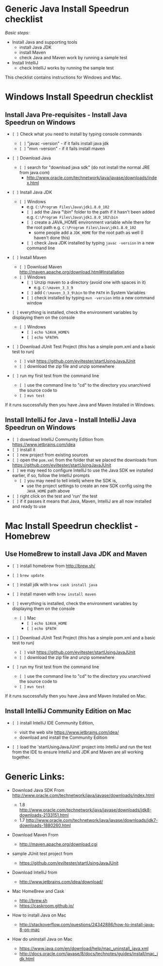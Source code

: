# Generic Java Install Speedrun checklist

*Basic steps:*

- Install Java and supporting tools
    - install Java JDK
    - install Maven
    - check Java and Maven work by running a sample test
- Install IntelliJ
    - check IntelliJ works by running the sample test
        
This checklist contains instructions for Windows and Mac.
    
    
# Windows Install Speedrun checklist

## Install Java Pre-requisites - Install Java Speedrun on Windows

* `[ ]` Check what you need to install by typing console commands
    * `[ ]` "javac -version"
          - if it fails install java jdk
    * `[ ]` "mvn -version"
          - if it fails install maven

* `[ ]` Download Java
    * `[ ]` search for "download java sdk" (do not install the normal JRE from java.com)
         - http://www.oracle.com/technetwork/java/javase/downloads/index.html

* `[ ]` Install Java JDK
    * `[ ]` Windows
        - e.g. `C:\Program Files\Java\jdk1.8.0_102`
        * `[ ]` add the Java "\bin" folder to the path if it hasn't been added
           e.g. `C:\Program Files\Java\jdk1.8.0_102\bin`
        * `[ ]` create a JAVA_HOME environment variable while there for the root path
            e.g. `C:\Program Files\Java\jdk1.8.0_102`
            - some people add a `JDK_HOME` for the root path as well (I haven't done this)
        * `[ ]` check Java JDK installed by typing `javac -version` in a new command line

* `[ ]` Install Maven
    * `[ ]` Download Maven http://maven.apache.org/download.html#Installation
    * `[ ]` Windows
        * `[ ]` Unzip maven to a directory (avoid one with spaces in it)
            - e.g. `C:\maven_3_3_9`
        * `[ ]` add `C:\maven_3_3_9\bin` to the `PATH` in System Variables
        * `[ ]` check installed by typing `mvn -version` into a new command window

* `[ ]` everything is installed, check the environment variables by displaying them on the console
    * `[ ]` Windows
        * `[ ]` `echo %JAVA_HOME%`
        * `[ ]` `echo %PATH%`


* `[ ]` Download JUnit Test Project (this has a simple pom.xml and a basic test to run)
    * `[ ]` visit https://github.com/eviltester/startUsingJavaJUnit
    * `[ ]` download the zip file and unzip somewhere

* `[ ]` run my first test from the command line
    * `[ ]` use the command line to "cd" to the directory you unarchived the source code to
    * `[ ]` `mvn test`

If it runs successfully then you have Java and Maven Installed in Windows.

## Install IntelliJ for Java  - Install IntelliJ Java Speedrun on Windows


* `[ ]`  download IntelliJ Community Edition from https://www.jetbrains.com/idea
* `[ ]`  install it
* `[ ]`  new project from existing sources
* `[ ]`  open the `pom.xml` from the folder that we placed the downloads from https://github.com/eviltester/startUsingJavaJUnit
* `[ ]`  we may need to configure IntelliJ to use the Java SDK we installed earlier, if so, follow the IntelliJ prompts
    * `[ ]` you may need to tell intellij where the SDK is,
        - use the project settings to create an new SDK config
          using the `JAVA_HOME` path above
* `[ ]`  right click on the test and 'run' the test
* `[ ]`  if it passes it means that Java, Maven, IntelliJ are all now installed and ready to use
    
    
# Mac Install Speedrun checklist - Homebrew

## Use HomeBrew to install Java JDK and Maven

* `[ ]` install homebrew from http://brew.sh/
* `[ ]` `brew update`
* `[ ]` install jdk with `brew cask install java`
* `[ ]` install maven with `brew install maven`

* `[ ]` everything is installed, check the environment variables by displaying them on the console
    * `[ ]` Mac
        * `[ ]` `echo $JAVA_HOME`
        * `[ ]` `echo $PATH`

* `[ ]` Download JUnit Test Project (this has a simple pom.xml and a basic test to run)
    * `[ ]` visit https://github.com/eviltester/startUsingJavaJUnit
    * `[ ]` download the zip file and unzip somewhere

* `[ ]` run my first test from the command line
    * `[ ]` use the command line to "cd" to the directory you unarchived the source code to
    * `[ ]` `mvn test`

If it runs successfully then you have Java and Maven Installed on Mac.

## Install IntelliJ Community Edition on Mac 

* `[ ]` install IntelliJ IDE Community Edition,
    * visit the web site https://www.jetbrains.com/idea/ 
    * download and install the Community Edition
    
* `[ ]` load the 'startUsingJavaJUnit' project into IntelliJ and run the test from the IDE to ensure IntelliJ and JDK and Maven are all working together.    


Generic Links:
==============

+ Download Java SDK From
http://www.oracle.com/technetwork/java/javase/downloads/index.html
  - 1.8 http://www.oracle.com/technetwork/java/javase/downloads/jdk8-downloads-2133151.html
  - 1.7 http://www.oracle.com/technetwork/java/javase/downloads/jdk7-downloads-1880260.html

+ Download Maven From
    * http://maven.apache.org/download.cgi

+ sample JUnit test project from
    * https://github.com/eviltester/startUsingJavaJUnit

+ Download IntelliJ from
    * http://www.jetbrains.com/idea/download/

+ Mac HomeBrew and Cask
    * http://brew.sh
    * https://caskroom.github.io/

+ How to install Java on Mac
    * http://stackoverflow.com/questions/24342886/how-to-install-java-8-on-mac
    
+ How do uninstall Java on Mac
    * https://www.java.com/en/download/help/mac_uninstall_java.xml
    * http://docs.oracle.com/javase/8/docs/technotes/guides/install/mac_jdk.html